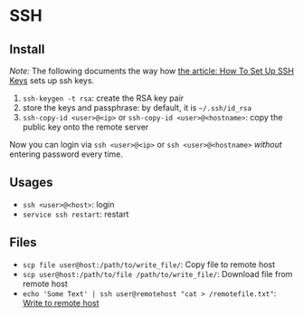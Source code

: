 
# SSH 

## Install

*Note:* The following documents the way how [the article: How To Set Up SSH Keys](https://www.digitalocean.com/community/tutorials/how-to-set-up-ssh-keys--2) sets up ssh keys. 

1. `ssh-keygen -t rsa`: create the RSA key pair
2. store the keys and passphrase: by default, it is `~/.ssh/id_rsa`
3. `ssh-copy-id <user>@<ip>` or `ssh-copy-id <user>@<hostname>`: copy the public key onto the remote server

Now you can login via `ssh <user>@<ip>` or `ssh <user>@<hostname>` *without* entering password every time.

## Usages
- `ssh <user>@<host>`: login
- `service ssh restart`: restart

## Files
- `scp file user@host:/path/to/write_file/`: Copy file to remote host
- `scp user@host:/path/to/file /path/to/write_file/`: Download file from remote host
- `echo 'Some Text' | ssh user@remotehost "cat > /remotefile.txt"`: [Write to remote host](http://superuser.com/a/400720)
